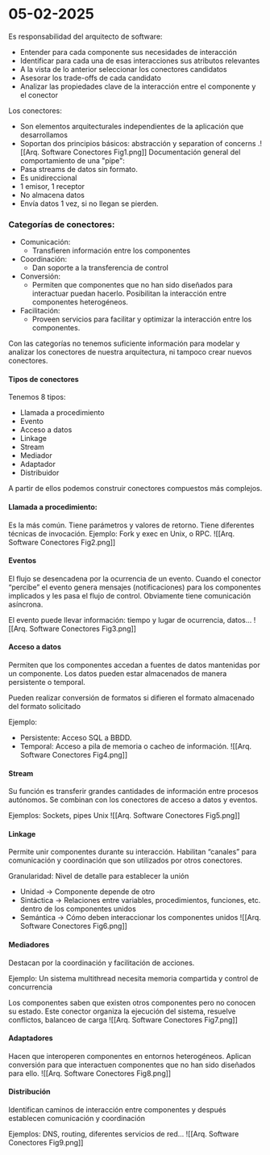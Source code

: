 # 05-02-2025

Es responsabilidad del arquitecto de software: 
- Entender para cada componente sus necesidades de interacción 
- Identificar para cada una de esas interacciones sus atributos relevantes
- A la vista de lo anterior seleccionar los conectores candidatos 
- Asesorar los trade-offs de cada candidato
- Analizar las propiedades clave de la interacción entre el componente y el conector

Los conectores:
- Son elementos arquitecturales independientes de la aplicación que desarrollamos
- Soportan dos principios básicos: abstracción y separation of concerns .![[Arq. Software Conectores Fig1.png]]
Documentación general del comportamiento de una "pipe":
- Pasa streams de datos sin formato.
- Es unidireccional
- 1 emisor, 1 receptor
- No almacena datos
- Envía datos 1 vez, si no llegan se pierden.

### Categorías de conectores:

- Comunicación:
	- Transfieren información entre los componentes
- Coordinación:
	- Dan soporte a la transferencia de control
- Conversión:
	- Permiten que componentes que no han sido diseñados para interactuar puedan hacerlo. Posibilitan la interacción entre componentes heterogéneos.
- Facilitación:
	- Proveen servicios para facilitar y optimizar la interacción entre los componentes.

Con las categorías no tenemos suficiente información para modelar y analizar los conectores de nuestra arquitectura, ni tampoco crear nuevos conectores.

#### Tipos de conectores

Tenemos 8 tipos: 
- Llamada a procedimiento
- Evento
- Acceso a datos
- Linkage
- Stream
- Mediador
- Adaptador
- Distribuidor

A partir de ellos podemos construir conectores compuestos más complejos.

#### Llamada a procedimiento:

Es la más común. Tiene parámetros y valores de retorno. Tiene diferentes técnicas de invocación. Ejemplo: Fork y exec en Unix, o RPC.
![[Arq. Software Conectores Fig2.png]]

#### Eventos

El flujo se desencadena por la ocurrencia de un evento. Cuando el conector “percibe” el evento genera mensajes (notificaciones) para los componentes implicados y les pasa el flujo de control. Obviamente tiene comunicación asíncrona.

El evento puede llevar información: tiempo y lugar de ocurrencia, datos...
![[Arq. Software Conectores Fig3.png]]

#### Acceso a datos

Permiten que los componentes accedan a fuentes de datos mantenidas por un componente. Los datos pueden estar almacenados de manera persistente o temporal.

Pueden realizar conversión de formatos si difieren el formato almacenado del formato solicitado

Ejemplo: 
- Persistente: Acceso SQL a BBDD.
- Temporal: Acceso a pila de memoria o cacheo de información.
![[Arq. Software Conectores Fig4.png]]

#### Stream

Su función es transferir grandes cantidades de información entre procesos autónomos. Se combinan con los conectores de acceso a datos y eventos.

Ejemplos: Sockets, pipes Unix
![[Arq. Software Conectores Fig5.png]]

#### Linkage

Permite unir componentes durante su interacción. Habilitan “canales” para comunicación y coordinación que son utilizados por otros conectores.

Granularidad: Nivel de detalle para establecer la unión
- Unidad -> Componente depende de otro
- Sintáctica -> Relaciones entre variables, procedimientos, funciones, etc. dentro de los componentes unidos
- Semántica -> Cómo deben interaccionar los componentes unidos
![[Arq. Software Conectores Fig6.png]]



#### Mediadores

Destacan por la coordinación y facilitación de acciones.

Ejemplo: Un sistema multithread necesita memoria compartida y control de concurrencia

Los componentes saben que existen otros componentes pero no conocen su estado. Este conector organiza la ejecución del sistema, resuelve conflictos, balanceo de carga
![[Arq. Software Conectores Fig7.png]]

#### Adaptadores

Hacen que interoperen componentes en entornos heterogéneos. Aplican conversión para que interactuen  componentes que no han sido diseñados para ello.
![[Arq. Software Conectores Fig8.png]]

#### Distribución

Identifican caminos de interacción entre componentes y después establecen comunicación y coordinación

Ejemplos: DNS, routing, diferentes servicios de red...
![[Arq. Software Conectores Fig9.png]]

